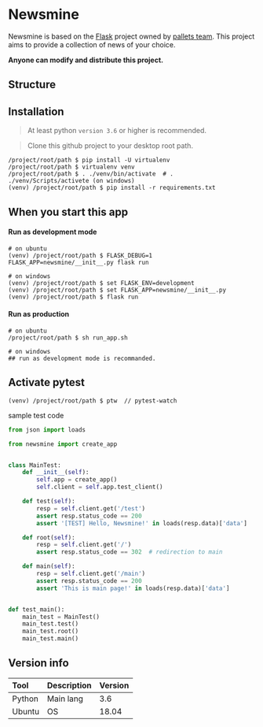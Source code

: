 # Newsmine

Newsmine is based on the [Flask](https://github.com/pallets/flask) project owned by [pallets team](https://github.com/pallets). This project aims to provide a collection of news of your choice.

**Anyone can modify and distribute this project.**

## Structure

## Installation

> At least python ```version 3.6``` or higher is recommended.

> Clone this github project to your desktop root path.

```shell
/project/root/path $ pip install -U virtualenv
/project/root/path $ virtualenv venv
/project/root/path $ . ./venv/bin/activate  # . ./venv/Scripts/activete (on windows)
(venv) /project/root/path $ pip install -r requirements.txt
```

## When you start this app

#### Run as development mode

```shell
# on ubuntu
(venv) /project/root/path $ FLASK_DEBUG=1 FLASK_APP=newsmine/__init__.py flask run

# on windows
(venv) /project/root/path $ set FLASK_ENV=development
(venv) /project/root/path $ set FLASK_APP=newsmine/__init__.py
(venv) /project/root/path $ flask run
```

#### Run as production

```shell
# on ubuntu
/project/root/path $ sh run_app.sh

# on windows
## run as development mode is recommanded.
```

## Activate pytest

```shell
(venv) /project/root/path $ ptw  // pytest-watch
```

sample test code

```python
from json import loads

from newsmine import create_app


class MainTest:
    def __init__(self):
        self.app = create_app()
        self.client = self.app.test_client()

    def test(self):
        resp = self.client.get('/test')
        assert resp.status_code == 200
        assert '[TEST] Hello, Newsmine!' in loads(resp.data)['data']

    def root(self):
        resp = self.client.get('/')
        assert resp.status_code == 302  # redirection to main

    def main(self):
        resp = self.client.get('/main')
        assert resp.status_code == 200
        assert 'This is main page!' in loads(resp.data)['data']


def test_main():
    main_test = MainTest()
    main_test.test()
    main_test.root()
    main_test.main()
```

## Version info

| Tool | Description | Version |
|:--|:--|:--|
| Python | Main lang | 3.6 |
| Ubuntu | OS | 18.04 |
